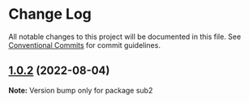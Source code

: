 # Change Log

All notable changes to this project will be documented in this file.
See [Conventional Commits](https://conventionalcommits.org) for commit guidelines.

## [1.0.2](https://github.com/kaijin1234/lerna-test/compare/sub2@1.0.1...sub2@1.0.2) (2022-08-04)

**Note:** Version bump only for package sub2
